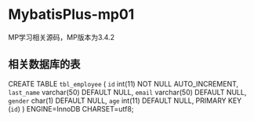 # MybatisPlus-mp01
MP学习相关源码，MP版本为3.4.2

## 相关数据库的表
CREATE TABLE `tbl_employee` (
  `id` int(11) NOT NULL AUTO_INCREMENT,
  `last_name` varchar(50) DEFAULT NULL,
  `email` varchar(50) DEFAULT NULL,
  `gender` char(1) DEFAULT NULL,
  `age` int(11) DEFAULT NULL,
  PRIMARY KEY (`id`)
) ENGINE=InnoDB CHARSET=utf8;
